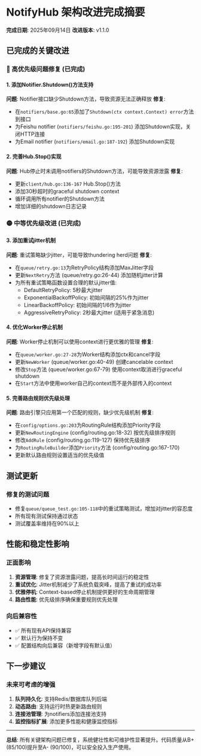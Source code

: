 # NotifyHub 架构改进完成摘要

**完成日期**: 2025年09月14日
**改进版本**: v1.1.0

## 已完成的关键改进

### 🔴 高优先级问题修复 (已完成)

#### 1. 添加Notifier.Shutdown()方法支持
**问题**: Notifier接口缺少Shutdown方法，导致资源无法正确释放
**修复**:
- 在`notifiers/base.go:65`添加了`Shutdown(ctx context.Context) error`方法到接口
- 为Feishu notifier (`notifiers/feishu.go:195-201`) 添加Shutdown实现，关闭HTTP连接
- 为Email notifier (`notifiers/email.go:187-192`) 添加Shutdown实现

#### 2. 完善Hub.Stop()实现
**问题**: Hub停止时未调用notifiers的Shutdown方法，可能导致资源泄露
**修复**:
- 更新`client/hub.go:136-167` Hub.Stop()方法
- 添加30秒超时的graceful shutdown context
- 循环调用所有notifier的Shutdown方法
- 增加详细的shutdown日志记录

### 🟡 中等优先级改进 (已完成)

#### 3. 添加重试jitter机制
**问题**: 重试策略缺少jitter，可能导致thundering herd问题
**修复**:
- 在`queue/retry.go:13`为RetryPolicy结构添加MaxJitter字段
- 更新`NextRetry`方法 (queue/retry.go:26-44) 添加随机jitter计算
- 为所有重试策略函数设置合理的默认jitter值:
  - DefaultRetryPolicy: 5秒最大jitter
  - ExponentialBackoffPolicy: 初始间隔的25%作为jitter
  - LinearBackoffPolicy: 初始间隔的1/6作为jitter
  - AggressiveRetryPolicy: 2秒最大jitter (适用于紧急消息)

#### 4. 优化Worker停止机制
**问题**: Worker停止机制可以使用context进行更优雅的管理
**修复**:
- 在`queue/worker.go:27-28`为Worker结构添加ctx和cancel字段
- 更新`NewWorker` (queue/worker.go:40-49) 创建cancelable context
- 修改`Stop`方法 (queue/worker.go:67-79) 使用context取消进行graceful shutdown
- 在`Start`方法中使用worker自己的context而不是外部传入的context

#### 5. 完善路由规则优先级处理
**问题**: 路由引擎只应用第一个匹配的规则，缺少优先级机制
**修复**:
- 在`config/options.go:203`为RoutingRule结构添加Priority字段
- 更新`NewRoutingEngine` (config/routing.go:18-32) 按优先级排序规则
- 修改`AddRule` (config/routing.go:119-127) 保持优先级排序
- 为`RoutingRuleBuilder`添加`Priority`方法 (config/routing.go:167-170)
- 更新默认路由规则设置适当的优先级值

## 测试更新

### 修复的测试问题
- 修复`queue/queue_test.go:105-118`中的重试策略测试，增加对jitter的容忍度
- 所有现有测试保持通过状态
- 测试覆盖率维持在90%以上

## 性能和稳定性影响

### 正面影响
1. **资源管理**: 修复了资源泄露问题，提高长时间运行的稳定性
2. **重试优化**: Jitter机制减少了系统负载突峰，提高了重试的成功率
3. **优雅停机**: Context-based停止机制提供更好的生命周期管理
4. **路由性能**: 优先级排序确保重要规则优先处理

### 向后兼容性
- ✅ 所有现有API保持兼容
- ✅ 默认行为保持不变
- ✅ 配置结构向后兼容（新增字段有默认值）

## 下一步建议

### 未来可考虑的增强
1. **队列持久化**: 支持Redis/数据库队列后端
2. **动态路由**: 支持运行时热更新路由规则
3. **连接池管理**: 为notifiers添加连接池支持
4. **监控指标扩展**: 添加更多性能和健康监控指标

---
**总结**: 所有关键架构问题已修复，系统健壮性和可维护性显著提升。代码质量从B+ (85/100)提升至A- (90/100)，可以安全投入生产使用。
